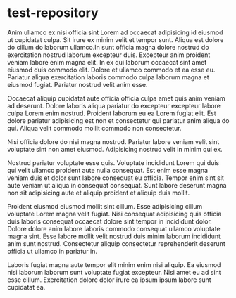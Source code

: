 # test-repository

Anim ullamco ex nisi officia sint Lorem ad occaecat adipisicing id eiusmod ut cupidatat culpa. Sit irure ex minim velit et tempor sunt. Aliqua est dolore do cillum do laborum ullamco.In sunt officia magna dolore nostrud do exercitation nostrud laborum excepteur duis. Excepteur anim proident veniam labore enim magna elit. In ex qui laborum occaecat sint amet eiusmod duis commodo elit. Dolore et ullamco commodo et ea esse eu. Pariatur aliqua exercitation laboris commodo culpa laborum magna et eiusmod fugiat. Pariatur nostrud velit anim esse.

Occaecat aliquip cupidatat aute officia officia culpa amet quis anim veniam ad deserunt. Dolore laboris aliqua pariatur do excepteur excepteur labore culpa Lorem enim nostrud. Proident laborum eu ea Lorem fugiat elit. Est dolore pariatur adipisicing est non et consectetur qui pariatur anim aliqua do qui. Aliqua velit commodo mollit commodo non consectetur.

Nisi officia dolore do nisi magna nostrud. Pariatur labore veniam velit sint voluptate sint non amet eiusmod. Adipisicing nostrud velit in minim qui ex.

Nostrud pariatur voluptate esse quis. Voluptate incididunt Lorem qui duis qui velit ullamco proident aute nulla consequat. Est enim esse magna veniam duis et dolor sunt labore consequat eu officia. Tempor enim sint sit aute veniam ut aliqua in consequat consequat. Sunt labore deserunt magna non sit adipisicing aute et aliquip proident et aliquip duis mollit.

Proident eiusmod eiusmod mollit sint cillum. Esse adipisicing cillum voluptate Lorem magna velit fugiat. Nisi consequat adipisicing quis officia duis laboris consequat occaecat dolore sint tempor in incididunt dolor. Dolore dolore anim labore laboris commodo consequat ullamco voluptate magna sint. Esse labore mollit velit nostrud duis minim laborum incididunt anim sunt nostrud. Consectetur aliquip consectetur reprehenderit deserunt officia ut ullamco in pariatur in.

Laboris fugiat magna aute tempor elit minim enim nisi aliquip. Ea eiusmod nisi laborum laborum sunt voluptate fugiat excepteur. Nisi amet eu ad sint esse cillum. Exercitation dolore dolor irure ea ipsum ipsum labore sunt cupidatat ea.

